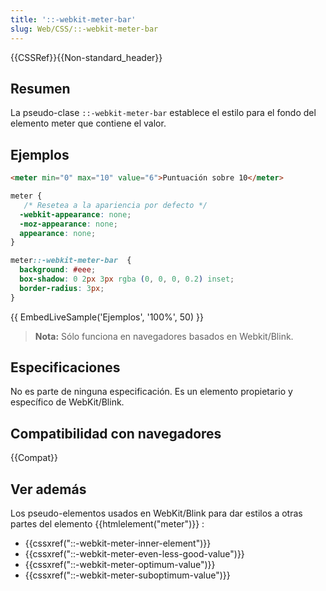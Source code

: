 ```yaml
---
title: '::-webkit-meter-bar'
slug: Web/CSS/::-webkit-meter-bar
---
```


{{CSSRef}}{{Non-standard_header}}

## Resumen

La pseudo-clase `::-webkit-meter-bar` establece el estilo para el fondo del elemento meter que contiene el valor.

## Ejemplos

```html
<meter min="0" max="10" value="6">Puntuación sobre 10</meter>
```

```css
meter {
   /* Resetea a la apariencia por defecto */
  -webkit-appearance: none;
  -moz-appearance: none;
  appearance: none;
}

meter::-webkit-meter-bar  {
  background: #eee;
  box-shadow: 0 2px 3px rgba (0, 0, 0, 0.2) inset;
  border-radius: 3px;
}
```

{{ EmbedLiveSample('Ejemplos', '100%', 50) }}

> **Nota:** Sólo funciona en navegadores basados en Webkit/Blink.

## Especificaciones

No es parte de ninguna especificación. Es un elemento propietario y específico de WebKit/Blink.

## Compatibilidad con navegadores

{{Compat}}

## Ver además

Los pseudo-elementos usados en WebKit/Blink para dar estilos a otras partes del elemento {{htmlelement("meter")}} :

- {{cssxref("::-webkit-meter-inner-element")}}
- {{cssxref("::-webkit-meter-even-less-good-value")}}
- {{cssxref("::-webkit-meter-optimum-value")}}
- {{cssxref("::-webkit-meter-suboptimum-value")}}
